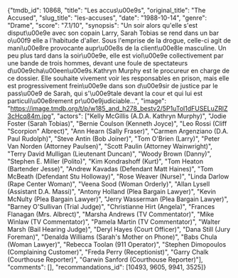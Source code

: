 {"tmdb_id": 10868, "title": "Les accus\u00e9s", "original_title": "The Accused", "slug_title": "les-accuses", "date": "1988-10-14", "genre": "Drame", "score": "7.1/10", "synopsis": "Un soir alors qu'elle s'est disput\u00e9e avec son copain Larry, Sarah Tobias se rend dans un bar o\u00f9 elle a l'habitude d'aller. Sous l'emprise de la drogue, celle-ci agit de mani\u00e8re provocante aupr\u00e8s de la client\u00e8le masculine. Un peu plus tard dans la soir\u00e9e, elle est viol\u00e9e collectivement par une bande de trois hommes, devant une foule de spectateurs d\u00e9cha\u00een\u00e9s.Kathryn Murphy est le procureur en charge de ce dossier. Elle souhaite vivement voir les responsables en prison, mais elle est progressivement frein\u00e9e dans son d\u00e9sir de justice par le pass\u00e9 de Sarah, qui s'\u00e9tale devant la cour et qui lui est particuli\u00e8rement pr\u00e9judiciable...", "image": "https://image.tmdb.org/t/p/w185_and_h278_bestv2/5P1uTol1dFUSELuZRlZ3cHcq84m.jpg", "actors": ["Kelly McGillis (A.D.A. Kathryn Murphy)", "Jodie Foster (Sarah Tobias)", "Bernie Coulson (Kenneth Joyce)", "Leo Rossi (Cliff \"Scorpion\" Albrect)", "Ann Hearn (Sally Fraser)", "Carmen Argenziano (D.A. Paul Rudolph)", "Steve Antin (Bob Joiner)", "Tom O'Brien (Larry)", "Peter Van Norden (Attorney Paulsen)", "Scott Paulin (Attorney Wainwright)", "Terry David Mulligan (Lieutenant Duncan)", "Woody Brown (Danny)", "Stephen E. Miller (Polito)", "Kim Kondrashoff (Kurt)", "Tom Heaton (Bartender Jesse)", "Andrew Kavadas (Defendant Matt Haines)", "Tom McBeath (Defendant Stu Holloway)", "Rose Weaver (Nurse)", "Linda Darlow (Rape Center Woman)", "Veena Sood (Woman Orderly)", "Allan Lysell (Assistant D.A. Massi)", "Antony Holland (Plea Bargain Lawyer)", "Kevin McNulty (Plea Bargain Lawyer)", "Jerry Wasserman (Plea Bargain Lawyer)", "Barney O'Sullivan (Trial Judge)", "Christianne Hirt (Angela)", "Frances Flanagan (Mrs. Albrect)", "Marsha Andrews (TV Commentator)", "Mike Winlaw (TV Commentator)", "Pamela Martin (TV Commentator)", "Walter Marsh (Bail Hearing Judge)", "Deryl Hayes (Court Officer)", "Dana Still (Jury Foreman)", "Denalda Williams (Sarah's Mother on Phone)", "Babs Chula (Woman Lawyer)", "Rebecca Toolan (911 Operator)", "Stephen Dimopoulos (Complaining Customer)", "Freda Perry (Receptionist)", "Garry Chalk (Courthouse Reporter)", "Garwin Sanford (Courthouse Reporter)"], "comments": [], "recommandations_id": [10493, 9605, 9941, 3525]}